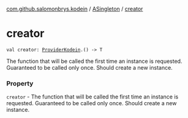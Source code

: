 [com.github.salomonbrys.kodein](../index.md) / [ASingleton](index.md) / [creator](.)

# creator

`val creator: `[`ProviderKodein`](../-provider-kodein/index.md)`.() -> T`

The function that will be called the first time an instance is requested. Guaranteed to be called only once. Should create a new instance.

### Property

`creator` - The function that will be called the first time an instance is requested. Guaranteed to be called only once. Should create a new instance.